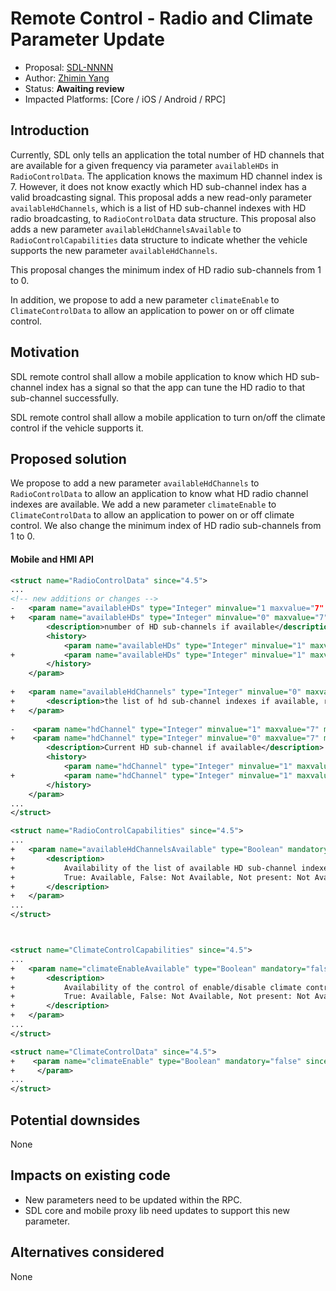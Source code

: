 # Remote Control - Radio and Climate Parameter Update

* Proposal: [SDL-NNNN](nnnn-rc-radio-climate-parameter-update.md)
* Author: [Zhimin Yang](https://github.com/smartdevicelink/yang1070)
* Status: **Awaiting review**
* Impacted Platforms: [Core / iOS / Android / RPC]

## Introduction

Currently, SDL only tells an application the total number of HD channels that are available for a given frequency via parameter `availableHDs` in `RadioControlData`. The application knows the maximum HD channel index is 7. However, it does not know exactly which HD sub-channel index has a valid broadcasting signal. This proposal adds a new read-only parameter `availableHdChannels`, which is a list of HD sub-channel indexes with HD radio broadcasting, to `RadioControlData` data structure. This proposal also adds a new parameter `availableHdChannelsAvailable` to `RadioControlCapabilities` data structure to indicate whether the vehicle supports the new parameter `availableHdChannels`.

This proposal changes the minimum index of HD radio sub-channels from 1 to 0.

In addition, we propose to add a new parameter `climateEnable` to `ClimateControlData` to allow an application to power on or off climate control.

## Motivation

SDL remote control shall allow a mobile application to know which HD sub-channel index has a signal so that the app can tune the HD radio to that sub-channel successfully.

SDL remote control shall allow a mobile application to turn on/off the climate control if the vehicle supports it.



## Proposed solution

We propose to add a new parameter `availableHdChannels` to `RadioControlData` to allow an application to know what HD radio channel indexes are available.
We add a new parameter `climateEnable` to `ClimateControlData` to allow an application to power on or off climate control.
We also change the minimum index of HD radio sub-channels from 1 to 0.

#### Mobile and HMI API

```xml
<struct name="RadioControlData" since="4.5">
...
<!-- new additions or changes -->
-   <param name="availableHDs" type="Integer" minvalue="1 maxvalue="7" mandatory="false" since="5.0">
+   <param name="availableHDs" type="Integer" minvalue="0" maxvalue="7" mandatory="false" since="5.1">
        <description>number of HD sub-channels if available</description>
        <history>
            <param name="availableHDs" type="Integer" minvalue="1" maxvalue="3" mandatory="false" since="4.5" until="5.0"/>
+           <param name="availableHDs" type="Integer" minvalue="1" maxvalue="7" mandatory="false" since="5.0" until="5.1"/>
        </history>
    </param>
	
+   <param name="availableHdChannels" type="Integer" minvalue="0" maxvalue="7" mandatory="false" minsize="1" maxsize="8" array="true" since="5.1">
+       <description>the list of hd sub-channel indexes if available, read-only </description>
+   </param>
	
-    <param name="hdChannel" type="Integer" minvalue="1" maxvalue="7" mandatory="false" since="5.0">
+    <param name="hdChannel" type="Integer" minvalue="0" maxvalue="7" mandatory="false" since="5.1">
        <description>Current HD sub-channel if available</description>
        <history>
            <param name="hdChannel" type="Integer" minvalue="1" maxvalue="3" mandatory="false" since="4.5" until="5.0"/>
+           <param name="hdChannel" type="Integer" minvalue="1" maxvalue="7" mandatory="false" since="5.0" until="5.1"/>
        </history>
    </param>
...
</struct>

<struct name="RadioControlCapabilities" since="4.5">
...
+   <param name="availableHdChannelsAvailable" type="Boolean" mandatory="false" since="5.1">
+       <description>
+           Availability of the list of available HD sub-channel indexes.
+           True: Available, False: Not Available, Not present: Not Available.
+       </description>
+   </param>
...
</struct>



<struct name="ClimateControlCapabilities" since="4.5">
...
+   <param name="climateEnableAvailable" type="Boolean" mandatory="false" since="5.1">
+       <description>
+           Availability of the control of enable/disable climate control.
+           True: Available, False: Not Available, Not present: Not Available.
+       </description>
+   </param>
...
</struct>

<struct name="ClimateControlData" since="4.5">
+    <param name="climateEnable" type="Boolean" mandatory="false" since="5.1">
+     </param>
...
</struct>
```




## Potential downsides

None

## Impacts on existing code

- New parameters need to be updated within the RPC.
- SDL core and mobile proxy lib need updates to support this new parameter.


## Alternatives considered

None
